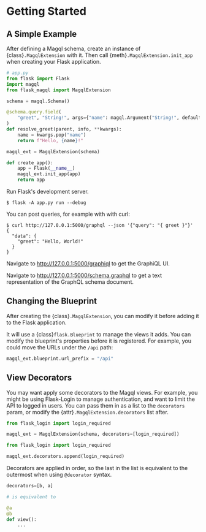 Getting Started
===============


A Simple Example
----------------

After defining a Magql schema, create an instance of {class}`.MagqlExtension` with it.
Then call {meth}`.MagqlExtension.init_app` when creating your Flask application.

```python
# app.py
from flask import Flask
import magql
from flask_magql import MagqlExtension

schema = magql.Schema()

@schema.query.field(
    "greet", "String!", args={"name": magql.Argument("String!", default="World")}
)
def resolve_greet(parent, info, **kwargs):
    name = kwargs.pop("name")
    return f"Hello, {name}!"

magql_ext = MagqlExtension(schema)

def create_app():
    app = Flask(__name__)
    magql_ext.init_app(app)
    return app
```

Run Flask's development server.

```text
$ flask -A app.py run --debug
```

You can post queries, for example with with curl:

```text
$ curl http://127.0.0.1:5000/graphql --json '{"query": "{ greet }"}'
{
  "data": {
    "greet": "Hello, World!"
  }
}
```

Navigate to <http://127.0.0.1:5000/graphiql> to get the GraphiQL UI.

Navigate to <http://127.0.0.1:5000/schema.graphql> to get a text representation of
the GraphQL schema document.


Changing the Blueprint
---------------------

After creating the {class}`.MagqlExtension`, you can modify it before adding it
to the Flask application.

It will use a {class}`flask.Blueprint` to manage the views it adds. You can
modify the blueprint's properties before it is registered. For example, you
could move the URLs under the `/api` path:

```python
magql_ext.blueprint.url_prefix = "/api"
```


View Decorators
---------------

You may want apply some decorators to the Magql views. For example, you might be
using Flask-Login to manage authentication, and want to limit the API to logged
in users. You can pass them in as a list to the `decorators` param, or modify
the {attr}`.MagqlExtension.decorators` list after.

```python
from flask_login import login_required

magql_ext = MagqlExtension(schema, decorators=[login_required])
```

```python
from flask_login import login_required

magql_ext.decorators.append(login_required)
```

Decorators are applied in order, so the last in the list is equivalent to the
outermost when using `@decorator` syntax.

```python
decorators=[b, a]

# is equivalent to

@a
@b
def view():
    ...
```

